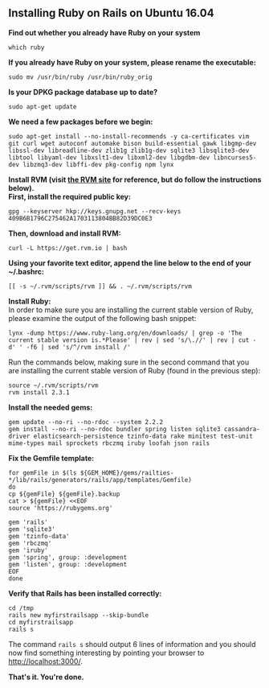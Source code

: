 ## Installing Ruby on Rails on Ubuntu 16.04

**Find out whether you already have Ruby on your system**

```
which ruby
```
**If you already have Ruby on your system, please rename the executable:**
```
sudo mv /usr/bin/ruby /usr/bin/ruby_orig
```

**Is your DPKG package database up to date?**
```
sudo apt-get update
```
**We need a few packages before we begin:**
```
sudo apt-get install --no-install-recommends -y ca-certificates vim git curl wget autoconf automake bison build-essential gawk libgmp-dev libssl-dev libreadline-dev zlib1g zlib1g-dev sqlite3 libsqlite3-dev libtool libyaml-dev libxslt1-dev libxml2-dev libgdbm-dev libncurses5-dev libzmq3-dev libffi-dev pkg-config npm lynx
```
**Install RVM (visit [the RVM site](https://rvm.io/rvm/install/) for reference, but do follow the instructions below).**  
**First, install the required public key:**
```
gpg --keyserver hkp://keys.gnupg.net --recv-keys 409B6B1796C275462A1703113804BB82D39DC0E3
```
**Then, download and install RVM:**
```
curl -L https://get.rvm.io | bash
```
**Using your favorite text editor, append the line below to the end of your ~/.bashrc:**
```
[[ -s ~/.rvm/scripts/rvm ]] && . ~/.rvm/scripts/rvm
```
**Install Ruby:**  
In order to make sure you are installing the current stable version of Ruby, please examine the output of the following bash snippet:
```
lynx -dump https://www.ruby-lang.org/en/downloads/ | grep -o 'The current stable version is.*Please' | rev | sed 's/\.//' | rev | cut -d' ' -f6 | sed 's/^/rvm install /'
```
Run the commands below, making sure in the second command that you are installing the current stable version of Ruby (found in the previous step):
```
source ~/.rvm/scripts/rvm
rvm install 2.3.1
```
**Install the needed gems:**
```
gem update --no-ri --no-rdoc --system 2.2.2
gem install --no-ri --no-rdoc bundler spring listen sqlite3 cassandra-driver elasticsearch-persistence tzinfo-data rake minitest test-unit mime-types mail sprockets rbczmq iruby loofah json rails
```
**Fix the Gemfile template:**
```
for gemFile in $(ls ${GEM_HOME}/gems/railties-*/lib/rails/generators/rails/app/templates/Gemfile)
do
cp ${gemFile} ${gemFile}.backup
cat > ${gemFile} <<EOF
source 'https://rubygems.org'

gem 'rails'
gem 'sqlite3'
gem 'tzinfo-data'
gem 'rbczmq'
gem 'iruby'
gem 'spring', group: :development
gem 'listen', group: :development
EOF
done
```
**Verify that Rails has been installed correctly:**
```
cd /tmp
rails new myfirstrailsapp --skip-bundle
cd myfirstrailsapp
rails s
```
The command `rails s` should output 6 lines of information and you should now find something interesting by pointing your browser to [http://localhost:3000/](http://localhost:3000/).

**That's it. You're done.**

